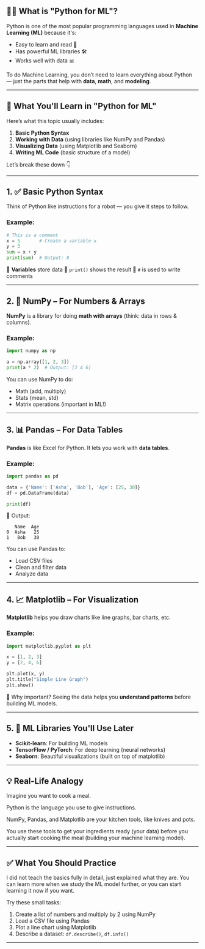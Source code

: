 ## 🧑‍🏫 What is "Python for ML"?

Python is one of the most popular programming languages used in **Machine Learning (ML)** because it's:

* Easy to learn and read 🧾
* Has powerful ML libraries 🛠️
* Works well with data 📊

To do Machine Learning, you don’t need to learn everything about Python — just the parts that help with **data**, **math**, and **modeling**.

---

## 🧠 What You'll Learn in "Python for ML"

Here’s what this topic usually includes:

1. **Basic Python Syntax**
2. **Working with Data** (using libraries like NumPy and Pandas)
3. **Visualizing Data** (using Matplotlib and Seaborn)
4. **Writing ML Code** (basic structure of a model)

Let’s break these down 👇

---

## 1. ✅ Basic Python Syntax

Think of Python like instructions for a robot — you give it steps to follow.

### Example:

```python
# This is a comment
x = 5       # Create a variable x
y = 3
sum = x + y
print(sum)  # Output: 8
```

🔹 **Variables** store data
🔹 `print()` shows the result
🔹 `#` is used to write comments

---

## 2. 🧮 NumPy – For Numbers & Arrays

**NumPy** is a library for doing **math with arrays** (think: data in rows & columns).

### Example:

```python
import numpy as np

a = np.array([1, 2, 3])
print(a * 2)  # Output: [2 4 6]
```

You can use NumPy to do:

* Math (add, multiply)
* Stats (mean, std)
* Matrix operations (important in ML!)

---

## 3. 📊 Pandas – For Data Tables

**Pandas** is like Excel for Python. It lets you work with **data tables**.

### Example:

```python
import pandas as pd

data = {'Name': ['Asha', 'Bob'], 'Age': [25, 30]}
df = pd.DataFrame(data)

print(df)
```

🧾 Output:

```
   Name  Age
0  Asha   25
1   Bob   30
```

You can use Pandas to:

* Load CSV files
* Clean and filter data
* Analyze data

---

## 4. 📈 Matplotlib – For Visualization

**Matplotlib** helps you draw charts like line graphs, bar charts, etc.

### Example:

```python
import matplotlib.pyplot as plt

x = [1, 2, 3]
y = [2, 4, 6]

plt.plot(x, y)
plt.title("Simple Line Graph")
plt.show()
```

📌 Why important?
Seeing the data helps you **understand patterns** before building ML models.

---

## 5. 🧠 ML Libraries You'll Use Later

* **Scikit-learn**: For building ML models
* **TensorFlow / PyTorch**: For deep learning (neural networks)
* **Seaborn**: Beautiful visualizations (built on top of matplotlib)

---

## 💡 Real-Life Analogy

Imagine you want to cook a meal.

Python is the language you use to give instructions.

NumPy, Pandas, and Matplotlib are your kitchen tools, like knives and pots.

You use these tools to get your ingredients ready (your data) before you actually start cooking the meal (building your machine learning model).

---

## ✅ What You Should Practice

I did not teach the basics fully in detail, just explained what they are. You can learn more when we study the ML model further,
or you can start learning it now if you want.

Try these small tasks:
1. Create a list of numbers and multiply by 2 using NumPy
2. Load a CSV file using Pandas
3. Plot a line chart using Matplotlib
4. Describe a dataset: `df.describe()`, `df.info()`

---
